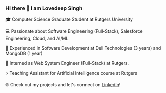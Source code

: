 
<!--
**lvdpsingh/lvdpsingh** is a ✨ _special_ ✨ repository because its `README.md` (this file) appears on your GitHub profile.

Here are some ideas to get you started:

- 🔭 I’m currently working on ...
- 🌱 I’m currently learning ...
- 👯 I’m looking to collaborate on ...
- 🤔 I’m looking for help with ...
- 💬 Ask me about ...
- 📫 How to reach me: ...
- 😄 Pronouns: ...
- ⚡ Fun fact: ...
-->


### Hi there 👋 I am Lovedeep Singh

🎓 Computer Science Graduate Student at Rutgers University

💻 Passionate about Software Engineering (Full-Stack), Salesforce Engineering, Cloud, and AI/ML

🌟 Experienced in Software Development at Dell Technologies (3 years) and MongoDB (1 year)

🔭 Interned as Web System Engineer (Full-Stack) at Rutgers.

⚡  Teaching Assistant for Artificial Intelligence course at Rutgers

🌐 Check out my projects and let's connect on [LinkedIn](https://www.linkedin.com/in/lvdpsingh)!
